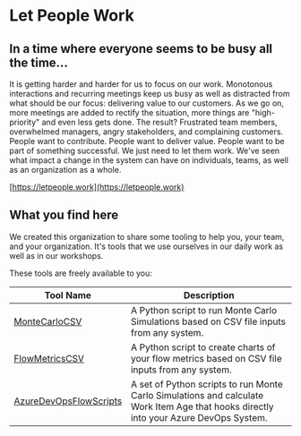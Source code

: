 # Let People Work

## In a time where everyone seems to be busy all the time...
It is getting harder and harder for us to focus on our work. Monotonous interactions and recurring meetings keep us busy as well as distracted from what should be our focus: delivering value to our customers.
As we go on, more meetings are added to rectify the situation, more things are "high-priority" and even less gets done.
The result? Frustrated team members, overwhelmed managers, angry stakeholders, and complaining customers.
People want to contribute. People want to deliver value. People want to be part of something successful. We just need to let them work.
We've seen what impact a change in the system can have on individuals, teams, as well as an organization as a whole. 

[https://letpeople.work](https://letpeople.work)

## What you find here
We created this organization to share some tooling to help you, your team, and your organization.
It's tools that we use ourselves in our daily work as well as in our workshops.

These tools are freely available to you:

| Tool Name | Description |
| --------- | --------- |
| [MonteCarloCSV](https://github.com/LetPeopleWork/MonteCarloCSV) | A Python script to run Monte Carlo Simulations based on CSV file inputs from any system. |
| [FlowMetricsCSV](https://github.com/LetPeopleWork/FlowMetricsCSV) | A Python script to create charts of your flow metrics based on CSV file inputs from any system. |
| [AzureDevOpsFlowScripts](https://github.com/LetPeopleWork/AzureDevOpsFlowScripts) | A set of Python scripts to run Monte Carlo Simulations and calculate Work Item Age that hooks directly into your Azure DevOps System. |
